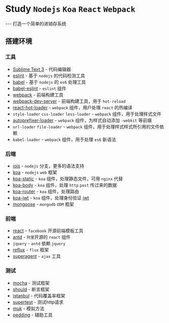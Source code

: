 # Study `Nodejs` `Koa` `React` `Webpack`
--- 打造一个简单的进销存系统
## 搭建环境
### 工具
- [Sublime Text 3](http://www.sublimetext.com/3) - 代码编辑器
- [eslint](https://github.com/eslint/eslint) - 基于 `nodejs` 的代码检测工具
- [babel](https://github.com/babel/babel) - 基于 `nodejs` 的 `es6` 处理工具
- [babel-eslint](https://github.com/babel/babel-eslint) - `eslint` 组件
- [webpack](http://webpack.github.io/) - 前端构建工具
- [webpack-dev-server](http://webpack.github.io/docs/webpack-dev-server.html) - 前端构建工具，用于 `hot-reload`
- [react-hot-loader](https://github.com/gaearon/react-hot-loader) - `webpack` 组件，用户处理 `react` 的热编译
- `style-loader` `css-loader` `less-loader` - `webpack` 组件，用于处理样式文件
- [autoprefixer-loader](https://github.com/passy/autoprefixer-loader) - `webpack` 组件，为样式自动添加 `-webkit` 等前缀
- `url-loader` `file-loader` - `webpack` 组件，用于处理样式样式所引用的文件依赖
- `babel-loader` - `webpack` 组件，用于处理 `es6` 新语法

### 后端
- [iojs](https://iojs.org/en/index.html) - `nodejs` 分支，更多的语法支持
- [koa](http://koajs.com/) - `nodejs` `web` 框架
- [koa-static](https://github.com/koajs/static) - `koa` 组件，处理静态文件，可用 `nginx` 代替
- [koa-body](https://github.com/dlau/koa-body) - `koa` 组件，处理 `http` `post` 传过来的数据
- [koa-router](https://github.com/alexmingoia/koa-router) - `koa` 组件，处理路由
- [koa-jwt](https://github.com/stiang/koa-jwt) - `koa` 组件，处理身份验证 [jwt](http://jwt.io/)
- [mongoose](http://mongoosejs.com/) - `mongodb` `ODM` 框架

### 前端
- [react](http://facebook.github.io/react/) - `facebook` 开源前端模板工具
- [antd](http://ant.design/) - `阿里`开源的 `react` 组件
- `jquery` - `antd` 依赖 `jquery`
- [reflux](https://github.com/reflux/refluxjs) - `flux` 框架
- [superagent](https://github.com/visionmedia/superagent) - `ajax` 工具

### 测试
- [mocha](http://mochajs.org/) - 测试框架
- [should](https://github.com/shouldjs/should.js) - 断言框架
- [istanbul](https://github.com/gotwarlost/istanbul) - 代码覆盖率框架
- [supertest](https://github.com/visionmedia/supertest) - 测试http请求
- [muk](https://github.com/fent/node-muk) - 模拟方法
- [pedding](https://github.com/node-modules/pedding) - 辅助工具